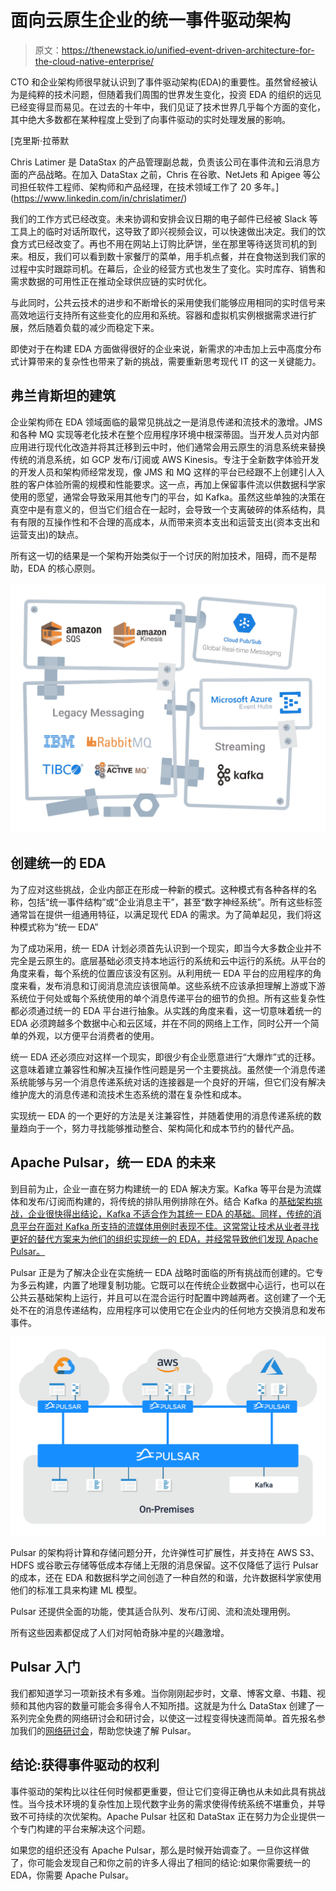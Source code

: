 # 面向云原生企业的统一事件驱动架构

> 原文：<https://thenewstack.io/unified-event-driven-architecture-for-the-cloud-native-enterprise/>

CTO 和企业架构师很早就认识到了事件驱动架构(EDA)的重要性。虽然曾经被认为是纯粹的技术问题，但随着我们周围的世界发生变化，投资 EDA 的组织的远见已经变得显而易见。在过去的十年中，我们见证了技术世界几乎每个方面的变化，其中绝大多数都在某种程度上受到了向事件驱动的实时处理发展的影响。

 [克里斯·拉蒂默

Chris Latimer 是 DataStax 的产品管理副总裁，负责该公司在事件流和云消息方面的产品战略。在加入 DataStax 之前，Chris 在谷歌、NetJets 和 Apigee 等公司担任软件工程师、架构师和产品经理，在技术领域工作了 20 多年。](https://www.linkedin.com/in/chrislatimer/) 

我们的工作方式已经改变。未来协调和安排会议日期的电子邮件已经被 Slack 等工具上的临时对话所取代，这导致了即兴视频会议，可以快速做出决定。我们的饮食方式已经改变了。再也不用在网站上订购比萨饼，坐在那里等待送货司机的到来。相反，我们可以看到数十家餐厅的菜单，用手机点餐，并在食物送到我们家的过程中实时跟踪司机。在幕后，企业的经营方式也发生了变化。实时库存、销售和需求数据的可用性正在推动全球供应链的实时优化。

与此同时，公共云技术的进步和不断增长的采用使我们能够应用相同的实时信号来高效地运行支持所有这些变化的应用和系统。容器和虚拟机实例根据需求进行扩展，然后随着负载的减少而稳定下来。

即使对于在构建 EDA 方面做得很好的企业来说，新需求的冲击加上云中高度分布式计算带来的复杂性也带来了新的挑战，需要重新思考现代 IT 的这一关键能力。

## 弗兰肯斯坦的建筑

企业架构师在 EDA 领域面临的最常见挑战之一是消息传递和流技术的激增。JMS 和各种 MQ 实现等老化技术在整个应用程序环境中根深蒂固。当开发人员对内部应用进行现代化改造并将其迁移到云中时，他们通常会用云原生的消息系统来替换传统的消息系统，如 GCP 发布/订阅或 AWS Kinesis。专注于全新数字体验开发的开发人员和架构师经常发现，像 JMS 和 MQ 这样的平台已经跟不上创建引人入胜的客户体验所需的规模和性能要求。这一点，再加上保留事件流以供数据科学家使用的愿望，通常会导致采用其他专门的平台，如 Kafka。虽然这些单独的决策在真空中是有意义的，但当它们组合在一起时，会导致一个支离破碎的体系结构，具有有限的互操作性和不合理的高成本，从而带来资本支出和运营支出(资本支出和运营支出)的缺点。

所有这一切的结果是一个架构开始类似于一个讨厌的附加技术，阻碍，而不是帮助，EDA 的核心原则。

![](img/bf5ae77713e931306c0b794380ab1a6d.png)

## 创建统一的 EDA

为了应对这些挑战，企业内部正在形成一种新的模式。这种模式有各种各样的名称，包括“统一事件结构”或“企业消息主干”，甚至“数字神经系统”。所有这些标签通常旨在提供一组通用特征，以满足现代 EDA 的需求。为了简单起见，我们将这种模式称为“统一 EDA”

为了成功采用，统一 EDA 计划必须首先认识到一个现实，即当今大多数企业并不完全是云原生的。底层基础必须支持本地运行的系统和云中运行的系统。从平台的角度来看，每个系统的位置应该没有区别。从利用统一 EDA 平台的应用程序的角度来看，发布消息和订阅消息流应该很简单。这些系统不应该承担理解上游或下游系统位于何处或每个系统使用的单个消息传递平台的细节的负担。所有这些复杂性都必须通过统一的 EDA 平台进行抽象。从实践的角度来看，这一切意味着统一的 EDA 必须跨越多个数据中心和云区域，并在不同的网络上工作，同时公开一个简单的外观，以方便平台消费者的使用。

统一 EDA 还必须应对这样一个现实，即很少有企业愿意进行“大爆炸”式的迁移。这意味着建立兼容性和解决互操作性问题是另一个主要挑战。虽然使一个消息传递系统能够与另一个消息传递系统对话的连接器是一个良好的开端，但它们没有解决维护庞大的消息传递和流技术生态系统的潜在复杂性和成本。

实现统一 EDA 的一个更好的方法是关注兼容性，并随着使用的消息传递系统的数量趋向于一个，努力寻找能够推动整合、架构简化和成本节约的替代产品。

## Apache Pulsar，统一 EDA 的未来

到目前为止，企业一直在努力构建统一的 EDA 解决方案。Kafka 等平台是为流媒体和发布/订阅而构建的，将传统的排队用例排除在外。结合 Kafka 的[基础架构挑战，企业很快得出结论，Kafka 不适合作为其统一 EDA 的基础。同样，传统的消息平台在面对 Kafka 所支持的流媒体用例时表现不佳。这常常让技术从业者寻找更好的替代方案来为他们的组织实现统一的 EDA，并经常导致他们发现 Apache Pulsar。](https://www.datastax.com/blog/2021/01/four-reasons-why-apache-pulsar-essential-modern-data-stack)

Pulsar 正是为了解决企业在实施统一 EDA 战略时面临的所有挑战而创建的。它专为多云构建，内置了地理复制功能。它既可以在传统企业数据中心运行，也可以在公共云基础架构上运行，并且可以在混合运行时配置中跨越两者。这创建了一个无处不在的消息传递结构，应用程序可以使用它在企业内的任何地方交换消息和发布事件。

![](img/1879d41572116e91d745d234b7d5247c.png)

Pulsar 的架构将计算和存储问题分开，允许弹性可扩展性，并支持在 AWS S3、HDFS 或谷歌云存储等低成本存储上无限的消息保留。这不仅降低了运行 Pulsar 的成本，还在 EDA 和数据科学之间创造了一种自然的和谐，允许数据科学家使用他们的标准工具来构建 ML 模型。

Pulsar 还提供全面的功能，使其适合队列、发布/订阅、流和流处理用例。

所有这些因素都促成了人们对阿帕奇脉冲星的兴趣激增。

## Pulsar 入门

我们都知道学习一项新技术有多难。当你刚刚起步时，文章、博客文章、书籍、视频和其他内容的数量可能会多得令人不知所措。这就是为什么 DataStax 创建了一系列完全免费的网络研讨会和研讨会，以使这一过程变得快速而简单。首先报名参加我们的[网络研讨会](https://www.datastax.com/resources/webinar/successfully-migrate-kafka-application-pulsar)，帮助您快速了解 Pulsar。

## 结论:获得事件驱动的权利

事件驱动的架构比以往任何时候都更重要，但让它们变得正确也从未如此具有挑战性。当今技术环境的复杂性加上现代数字业务的需求使得传统系统不堪重负，并导致不可持续的次优架构。Apache Pulsar 社区和 DataStax 正在努力为企业提供一个专门构建的平台来解决这个问题。

如果您的组织还没有 Apache Pulsar，那么是时候开始调查了。一旦你这样做了，你可能会发现自己和你之前的许多人得出了相同的结论:如果你需要统一的 EDA，你需要 Apache Pulsar。

<svg xmlns:xlink="http://www.w3.org/1999/xlink" viewBox="0 0 68 31" version="1.1"><title>Group</title> <desc>Created with Sketch.</desc></svg>